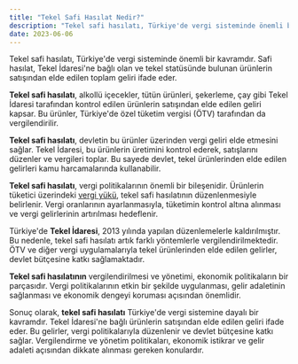 ```yaml
---
title: "Tekel Safi Hasılat Nedir?"
description: "Tekel safi hasılatı, Türkiye'de vergi sisteminde önemli bir kavramdır"
date: 2023-06-06
---
```


Tekel safi hasılatı, Türkiye'de vergi sisteminde önemli bir kavramdır. Safi hasılat, Tekel İdaresi'ne bağlı olan ve
tekel statüsünde bulunan ürünlerin satışından elde edilen toplam geliri ifade eder.

**Tekel safi hasılatı**, alkollü içecekler, tütün ürünleri, şekerleme, çay gibi Tekel İdaresi tarafından kontrol edilen
ürünlerin satışından elde edilen geliri kapsar. Bu ürünler, Türkiye'de özel tüketim vergisi (ÖTV) tarafından da
vergilendirilir.

**Tekel safi hasılatı**, devletin bu ürünler üzerinden vergi geliri elde etmesini sağlar. Tekel İdaresi, bu ürünlerin
üretimini kontrol ederek, satışlarını düzenler ve vergileri toplar. Bu sayede devlet, tekel ürünlerinden elde edilen
gelirleri kamu harcamalarında kullanabilir.

**Tekel safi hasılatı**, vergi politikalarının önemli bir bileşenidir. Ürünlerin tüketici üzerindeki <a href="/yazilar/vergi-yuku-nedir/">vergi yükü</a>, tekel
safi hasılatının düzenlenmesiyle belirlenir. Vergi oranlarının ayarlanmasıyla, tüketimin kontrol altına alınması ve
vergi gelirlerinin artırılması hedeflenir.

Türkiye'de **Tekel İdaresi**, 2013 yılında yapılan düzenlemelerle kaldırılmıştır. Bu nedenle, tekel safi hasılatı artık
farklı yöntemlerle vergilendirilmektedir. ÖTV ve diğer vergi uygulamalarıyla tekel ürünlerinden elde edilen gelirler,
devlet bütçesine katkı sağlamaktadır.

**Tekel safi hasılatının** vergilendirilmesi ve yönetimi, ekonomik politikaların bir parçasıdır. Vergi politikalarının
etkin bir şekilde uygulanması, gelir adaletinin sağlanması ve ekonomik dengeyi koruması açısından önemlidir.

Sonuç olarak, **tekel safi hasılatı** Türkiye'de vergi sistemine dayalı bir kavramdır. Tekel İdaresi'ne bağlı ürünlerin
satışından elde edilen geliri ifade eder. Bu gelirler, vergi politikalarıyla düzenlenir ve devlet bütçesine katkı
sağlar. Vergilendirme ve yönetim politikaları, ekonomik istikrar ve gelir adaleti açısından dikkate alınması gereken
konulardır.
